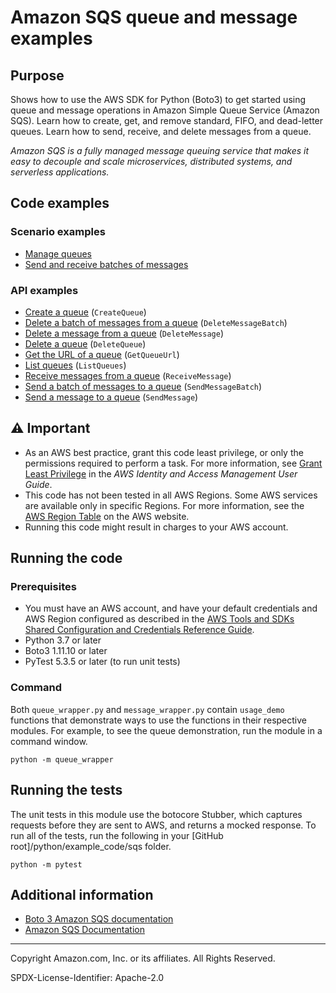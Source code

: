 # Amazon SQS queue and message examples

## Purpose

Shows how to use the AWS SDK for Python (Boto3) to get started using queue and 
message operations in Amazon Simple Queue Service (Amazon SQS). Learn how to 
create, get, and remove standard, FIFO, and dead-letter queues. Learn how to 
send, receive, and delete messages from a queue.

*Amazon SQS is a fully managed message queuing service that makes it easy to decouple 
and scale microservices, distributed systems, and serverless applications.*

## Code examples

### Scenario examples

* [Manage queues](https://github.com/awsdocs/aws-doc-sdk-examples/blob/main/python/example_code/sqs/queue_wrapper.py)
* [Send and receive batches of messages](https://github.com/awsdocs/aws-doc-sdk-examples/blob/main/python/example_code/sqs/message_wrapper.py)

### API examples

* [Create a queue](https://github.com/awsdocs/aws-doc-sdk-examples/blob/main/python/example_code/sqs/queue_wrapper.py)
(`CreateQueue`)
* [Delete a batch of messages from a queue](https://github.com/awsdocs/aws-doc-sdk-examples/blob/main/python/example_code/sqs/message_wrapper.py)
(`DeleteMessageBatch`)
* [Delete a message from a queue](https://github.com/awsdocs/aws-doc-sdk-examples/blob/main/python/example_code/sqs/message_wrapper.py)
(`DeleteMessage`)
* [Delete a queue](https://github.com/awsdocs/aws-doc-sdk-examples/blob/main/python/example_code/sqs/queue_wrapper.py)
(`DeleteQueue`)
* [Get the URL of a queue](https://github.com/awsdocs/aws-doc-sdk-examples/blob/main/python/example_code/sqs/queue_wrapper.py)
(`GetQueueUrl`)
* [List queues](https://github.com/awsdocs/aws-doc-sdk-examples/blob/main/python/example_code/sqs/queue_wrapper.py)
(`ListQueues`)
* [Receive messages from a queue](https://github.com/awsdocs/aws-doc-sdk-examples/blob/main/python/example_code/sqs/message_wrapper.py)
(`ReceiveMessage`)
* [Send a batch of messages to a queue](https://github.com/awsdocs/aws-doc-sdk-examples/blob/main/python/example_code/sqs/message_wrapper.py)
(`SendMessageBatch`)
* [Send a message to a queue](https://github.com/awsdocs/aws-doc-sdk-examples/blob/main/python/example_code/sqs/message_wrapper.py)
(`SendMessage`)

## ⚠ Important

- As an AWS best practice, grant this code least privilege, or only the 
  permissions required to perform a task. For more information, see 
  [Grant Least Privilege](https://docs.aws.amazon.com/IAM/latest/UserGuide/best-practices.html#grant-least-privilege) 
  in the *AWS Identity and Access Management 
  User Guide*.
- This code has not been tested in all AWS Regions. Some AWS services are 
  available only in specific Regions. For more information, see the 
  [AWS Region Table](https://aws.amazon.com/about-aws/global-infrastructure/regional-product-services/)
  on the AWS website.
- Running this code might result in charges to your AWS account.

## Running the code

### Prerequisites

- You must have an AWS account, and have your default credentials and AWS Region
  configured as described in the [AWS Tools and SDKs Shared Configuration and
  Credentials Reference Guide](https://docs.aws.amazon.com/credref/latest/refdocs/creds-config-files.html).
- Python 3.7 or later
- Boto3 1.11.10 or later
- PyTest 5.3.5 or later (to run unit tests)

### Command

Both `queue_wrapper.py` and `message_wrapper.py` contain `usage_demo` functions
that demonstrate ways to use the functions in their respective modules. 
For example, to see the queue demonstration, run the module in a command window.

```
python -m queue_wrapper
``` 

## Running the tests

The unit tests in this module use the botocore Stubber, which captures requests before 
they are sent to AWS, and returns a mocked response. To run all of the tests, 
run the following in your [GitHub root]/python/example_code/sqs folder.

```    
python -m pytest
```

## Additional information

- [Boto 3 Amazon SQS documentation](https://boto3.amazonaws.com/v1/documentation/api/latest/reference/services/sqs.html)
- [Amazon SQS Documentation](https://docs.aws.amazon.com/sqs)

---
Copyright Amazon.com, Inc. or its affiliates. All Rights Reserved.

SPDX-License-Identifier: Apache-2.0
